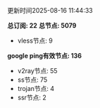 更新时间2025-08-16 11:44:33

**总订阅: 22**
**总节点: 5079**
- vless节点: 9

**google ping有效节点: 136**
- v2ray节点: 55
- ss节点: 75
- trojan节点: 4
- ssr节点: 2
